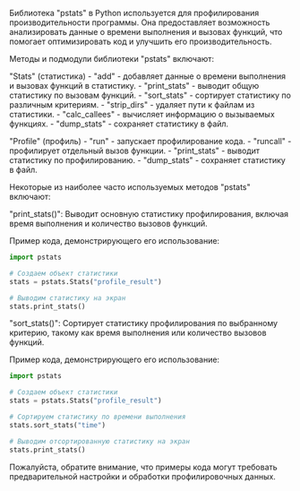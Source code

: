 Библиотека "pstats" в Python используется для профилирования производительности программы.
Она предоставляет возможность анализировать данные о времени выполнения и вызовах функций,
что помогает оптимизировать код и улучшить его производительность.

Методы и подмодули библиотеки "pstats" включают:

"Stats" (статистика)
    - "add" - добавляет данные о времени выполнения и вызовах функций в статистику.
    - "print_stats" - выводит общую статистику по вызовам функций.
    - "sort_stats" - сортирует статистику по различным критериям.
    - "strip_dirs" - удаляет пути к файлам из статистики.
    - "calc_callees" - вычисляет информацию о вызываемых функциях.
    - "dump_stats" - сохраняет статистику в файл.

"Profile" (профиль)
    - "run" - запускает профилирование кода.
    - "runcall" - профилирует отдельный вызов функции.
    - "print_stats" - выводит статистику по профилированию.
    - "dump_stats" - сохраняет статистику в файл.

Некоторые из наиболее часто используемых методов "pstats" включают:

"print_stats()": Выводит основную статистику профилирования, включая время выполнения и количество вызовов функций.

Пример кода, демонстрирующего его использование:

```python
import pstats

# Создаем объект статистики
stats = pstats.Stats("profile_result")

# Выводим статистику на экран
stats.print_stats()

```

"sort_stats()": Сортирует статистику профилирования по выбранному критерию, такому как время выполнения или количество вызовов функций.

Пример кода, демонстрирующего его использование:

```python
import pstats

# Создаем объект статистики
stats = pstats.Stats("profile_result")

# Сортируем статистику по времени выполнения
stats.sort_stats("time")

# Выводим отсортированную статистику на экран
stats.print_stats()

```

Пожалуйста, обратите внимание, что примеры кода могут требовать предварительной настройки и обработки профилировочных данных.
